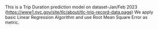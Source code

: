 This is a Trip Duration prediction model on  dataset-Jan/Feb 2023 (https://www1.nyc.gov/site/tlc/about/tlc-trip-record-data.page)
We apply basic Linear Regression Algorithm and use Root Mean Square Error as metric.
